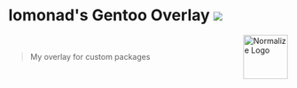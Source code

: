 <h1> Iomonad's Gentoo Overlay
  <a href="https://travis-ci.com/iomonad/iomonad-overlay" title="Build status">
     <img src="https://www.travis-ci.org/iomonad/iomonad-overlay.svg?branch=master">
  </a>
</h1>

<a href="https://github.com/iomonad/iomonad-overlay">
  <img src="https://upload.wikimedia.org/wikipedia/commons/thumb/4/48/Gentoo_Linux_logo_matte.svg/1920px-Gentoo_Linux_logo_matte.svg.png" alt="Normalize Logo"
  width="80" height="80" align="right">
</a><br>

  > My overlay for custom packages
